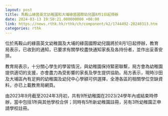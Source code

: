 ```yaml
---
layout: post
title: 馬鞍山綠茵英文幼稚園和大埔綠茵國際幼兒園8月1日起停辦
date: 2024-03-13 19:50:21.000000000 +08:00
link: https://news.rthk.hk/rthk/ch/component/k2/1744492-20240313.htm
categories: rthk
---
```


位於馬鞍山的綠茵英文幼稚園及大埔的綠茵國際幼兒園將於8月1日起停辦，教育局表示，已收到的通知，已要求有關學校盡快通知家長及各持份者，並作出妥善安排。
 
教育局表示，十分關心學生的學習情況，與幼稚園保持緊密聯繫，局方會為幼稚園提供適切的支援，亦會盡力為受影響的家長及學生提供協助。局方表示，現時沙田及大埔區內有足夠的幼稚園及幼兒中心學額可供選擇，全港各區的相關學位空缺資料，亦已上載教育局網頁。

由2023年9月截至2024年3月初，共有9所幼稚園在2023/24學年內或結束時停辦，當中包括1所與其他學校合併；同時有5所新幼稚園註冊，另有3所幼稚園正申請學校註冊。
